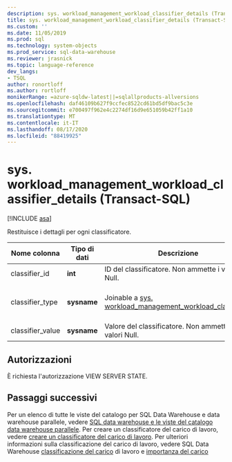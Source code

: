 ```yaml
---
description: sys. workload_management_workload_classifier_details (Transact-SQL)
title: sys. workload_management_workload_classifier_details (Transact-SQL) | Microsoft Docs
ms.custom: ''
ms.date: 11/05/2019
ms.prod: sql
ms.technology: system-objects
ms.prod_service: sql-data-warehouse
ms.reviewer: jrasnick
ms.topic: language-reference
dev_langs:
- TSQL
author: ronortloff
ms.author: rortloff
monikerRange: =azure-sqldw-latest||=sqlallproducts-allversions
ms.openlocfilehash: daf46109b627f9ccfec8522cd61bd5df9bac5c3e
ms.sourcegitcommit: e700497f962e4c2274df16d9e651059b42ff1a10
ms.translationtype: MT
ms.contentlocale: it-IT
ms.lasthandoff: 08/17/2020
ms.locfileid: "88419925"
---
```

# <a name="sysworkload_management_workload_classifier_details-transact-sql"></a>sys. workload_management_workload_classifier_details (Transact-SQL)

[!INCLUDE [asa](../../includes/applies-to-version/asa.md)]

  Restituisce i dettagli per ogni classificatore.  
  
|Nome colonna|Tipo di dati|Descrizione|Range|  
|-----------------|---------------|-----------------|-----------|
|classifier_id|**int**|ID del classificatore.  Non ammette i valori Null.|
|classifier_type|**sysname**|Joinable a [sys. workload_management_workload_classifiers](sys-workload-management-workload-classifiers-transact-sql.md).|`membername`</br>`wlm_label`</br>`wlm_context`</br>`start_time`</br>`end_time`|
|classifier_value|**sysname**|Valore del classificatore. Non ammette i valori Null.||

## <a name="permissions"></a>Autorizzazioni

È richiesta l'autorizzazione VIEW SERVER STATE.

## <a name="next-steps"></a>Passaggi successivi
  
Per un elenco di tutte le viste del catalogo per SQL Data Warehouse e data warehouse parallele, vedere [SQL data warehouse e le viste del catalogo data warehouse parallele](../../relational-databases/system-catalog-views/sql-data-warehouse-and-parallel-data-warehouse-catalog-views.md). Per creare un classificatore del carico di lavoro, vedere [creare un classificatore del carico di lavoro](../../t-sql/statements/create-workload-classifier-transact-sql.md). Per ulteriori informazioni sulla classificazione del carico di lavoro, vedere SQL Data Warehouse [classificazione del carico](/azure/sql-data-warehouse/sql-data-warehouse-workload-classification) di lavoro e [importanza del carico](/azure/sql-data-warehouse/sql-data-warehouse-workload-classification)
